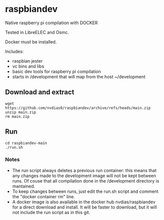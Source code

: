 # raspbiandev

Native raspberry pi compilation with DOCKER

Tested in LibreELEC and Osmc.

Docker must be installed.


Includes:
- raspbian jester
- vc bins and libs
- basic dev tools for raspberry pi compilation
- starts in /development that will map from the host ~/development

## Download and extract
    wget https://github.com/nvdias0/raspbiandev/archive/refs/heads/main.zip
    unzip main.zip
    rm main.zip
    
## Run
    cd raspbiandev-main
    ./run.sh


### Notes
- The run script always deletes a previous run container: this means that any changes made to the development image will not be kept between runs. Of couse that all compilation done in the /development directory is mantained.
- To keep changes between runs, just edit the run.sh script and comment the "docker container rm" line.
- A docker image is also available in the docker hub nvdias/raspbiandev for a direct download and install. It will be faster to download, but it will not include the run script as in this git.
